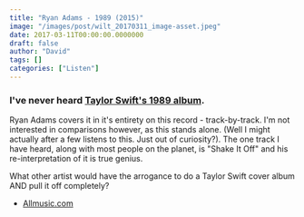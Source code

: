 ```yaml
---
title: "Ryan Adams - 1989 (2015)"
image: "/images/post/wilt_20170311_image-asset.jpeg"
date: 2017-03-11T00:00:00.0000000
draft: false
author: "David"
tags: []
categories: ["Listen"]
---
```

### I've never heard [Taylor Swift's 1989 album](http://www.allmusic.com/album/1989-mw0002726289).

 Ryan Adams covers it in it's entirety on this record - track-by-track. I'm not interested in comparisons however, as this stands alone. (Well I might actually after a few listens to this. Just out of curiosity?). The one track I have heard, along with most people on the planet, is "Shake It Off" and his re-interpretation of it is true genius.

 What other artist would have the arrogance to do a Taylor Swift cover album AND pull it off completely? 

-  [Allmusic.com](http://www.allmusic.com/album/1989-mw0002882402)